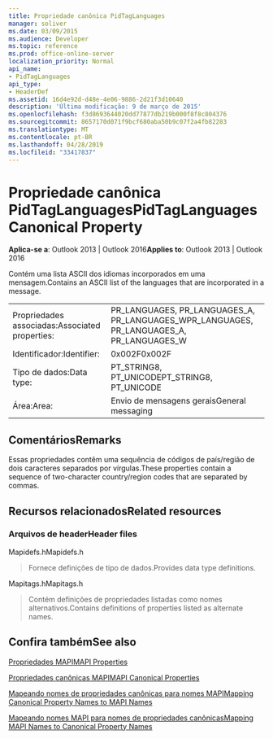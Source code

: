 ```yaml
---
title: Propriedade canônica PidTagLanguages
manager: soliver
ms.date: 03/09/2015
ms.audience: Developer
ms.topic: reference
ms.prod: office-online-server
localization_priority: Normal
api_name:
- PidTagLanguages
api_type:
- HeaderDef
ms.assetid: 16d4e92d-d48e-4e06-9886-2d21f3d10640
description: 'Última modificação: 9 de março de 2015'
ms.openlocfilehash: f3d8693644020dd77877db219b000f8f8c804376
ms.sourcegitcommit: 8657170d071f9bcf680aba50b9c07f2a4fb82283
ms.translationtype: MT
ms.contentlocale: pt-BR
ms.lasthandoff: 04/28/2019
ms.locfileid: "33417837"
---
```

# <a name="pidtaglanguages-canonical-property"></a><span data-ttu-id="8e884-103">Propriedade canônica PidTagLanguages</span><span class="sxs-lookup"><span data-stu-id="8e884-103">PidTagLanguages Canonical Property</span></span>

  
  
<span data-ttu-id="8e884-104">**Aplica-se a**: Outlook 2013 | Outlook 2016</span><span class="sxs-lookup"><span data-stu-id="8e884-104">**Applies to**: Outlook 2013 | Outlook 2016</span></span> 
  
<span data-ttu-id="8e884-105">Contém uma lista ASCII dos idiomas incorporados em uma mensagem.</span><span class="sxs-lookup"><span data-stu-id="8e884-105">Contains an ASCII list of the languages that are incorporated in a message.</span></span> 
  
|||
|:-----|:-----|
|<span data-ttu-id="8e884-106">Propriedades associadas:</span><span class="sxs-lookup"><span data-stu-id="8e884-106">Associated properties:</span></span>  <br/> |<span data-ttu-id="8e884-107">PR_LANGUAGES, PR_LANGUAGES_A, PR_LANGUAGES_W</span><span class="sxs-lookup"><span data-stu-id="8e884-107">PR_LANGUAGES, PR_LANGUAGES_A, PR_LANGUAGES_W</span></span>  <br/> |
|<span data-ttu-id="8e884-108">Identificador:</span><span class="sxs-lookup"><span data-stu-id="8e884-108">Identifier:</span></span>  <br/> |<span data-ttu-id="8e884-109">0x002F</span><span class="sxs-lookup"><span data-stu-id="8e884-109">0x002F</span></span>  <br/> |
|<span data-ttu-id="8e884-110">Tipo de dados:</span><span class="sxs-lookup"><span data-stu-id="8e884-110">Data type:</span></span>  <br/> |<span data-ttu-id="8e884-111">PT_STRING8, PT_UNICODE</span><span class="sxs-lookup"><span data-stu-id="8e884-111">PT_STRING8, PT_UNICODE</span></span>  <br/> |
|<span data-ttu-id="8e884-112">Área:</span><span class="sxs-lookup"><span data-stu-id="8e884-112">Area:</span></span>  <br/> |<span data-ttu-id="8e884-113">Envio de mensagens gerais</span><span class="sxs-lookup"><span data-stu-id="8e884-113">General messaging</span></span>  <br/> |
   
## <a name="remarks"></a><span data-ttu-id="8e884-114">Comentários</span><span class="sxs-lookup"><span data-stu-id="8e884-114">Remarks</span></span>

<span data-ttu-id="8e884-115">Essas propriedades contêm uma sequência de códigos de país/região de dois caracteres separados por vírgulas.</span><span class="sxs-lookup"><span data-stu-id="8e884-115">These properties contain a sequence of two-character country/region codes that are separated by commas.</span></span> 
  
## <a name="related-resources"></a><span data-ttu-id="8e884-116">Recursos relacionados</span><span class="sxs-lookup"><span data-stu-id="8e884-116">Related resources</span></span>

### <a name="header-files"></a><span data-ttu-id="8e884-117">Arquivos de header</span><span class="sxs-lookup"><span data-stu-id="8e884-117">Header files</span></span>

<span data-ttu-id="8e884-118">Mapidefs.h</span><span class="sxs-lookup"><span data-stu-id="8e884-118">Mapidefs.h</span></span>
  
> <span data-ttu-id="8e884-119">Fornece definições de tipo de dados.</span><span class="sxs-lookup"><span data-stu-id="8e884-119">Provides data type definitions.</span></span>
    
<span data-ttu-id="8e884-120">Mapitags.h</span><span class="sxs-lookup"><span data-stu-id="8e884-120">Mapitags.h</span></span>
  
> <span data-ttu-id="8e884-121">Contém definições de propriedades listadas como nomes alternativos.</span><span class="sxs-lookup"><span data-stu-id="8e884-121">Contains definitions of properties listed as alternate names.</span></span>
    
## <a name="see-also"></a><span data-ttu-id="8e884-122">Confira também</span><span class="sxs-lookup"><span data-stu-id="8e884-122">See also</span></span>



[<span data-ttu-id="8e884-123">Propriedades MAPI</span><span class="sxs-lookup"><span data-stu-id="8e884-123">MAPI Properties</span></span>](mapi-properties.md)
  
[<span data-ttu-id="8e884-124">Propriedades canônicas MAPI</span><span class="sxs-lookup"><span data-stu-id="8e884-124">MAPI Canonical Properties</span></span>](mapi-canonical-properties.md)
  
[<span data-ttu-id="8e884-125">Mapeando nomes de propriedades canônicas para nomes MAPI</span><span class="sxs-lookup"><span data-stu-id="8e884-125">Mapping Canonical Property Names to MAPI Names</span></span>](mapping-canonical-property-names-to-mapi-names.md)
  
[<span data-ttu-id="8e884-126">Mapeando nomes MAPI para nomes de propriedades canônicas</span><span class="sxs-lookup"><span data-stu-id="8e884-126">Mapping MAPI Names to Canonical Property Names</span></span>](mapping-mapi-names-to-canonical-property-names.md)

